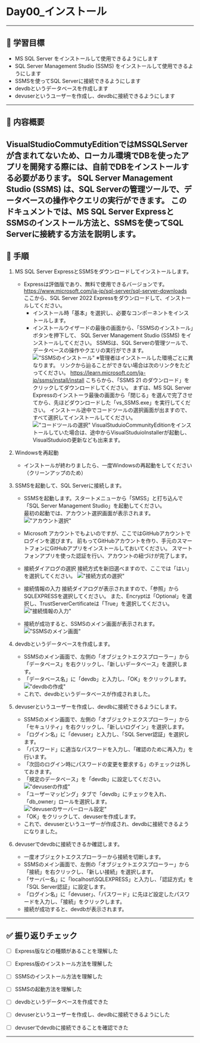 # Day00_インストール

---

## 🎯 学習目標
- MS SQL Server をインストールして使用できるようにします
- SQL Server Management Studio (SSMS) をインストールして使用できるようにします
- SSMSを使ってSQL Serverに接続できるようにします
- devdbというデータベースを作成します
- devuserというユーザーを作成し、devdbに接続できるようにします
---

## 📘 内容概要
VisualStudioCommutyEditionではMSSQLServerが含まれてないため、ローカル環境でDBを使ったアプリを開発する際には、自前でDBをインストールする必要があります。
SQL Server Management Studio (SSMS) は、SQL Serverの管理ツールで、データベースの操作やクエリの実行ができます。
このドキュメントでは、MS SQL Server ExpressとSSMSのインストール方法と、SSMSを使ってSQL Serverに接続する方法を説明します。
---

## 📝 手順
1. MS SQL Server ExpressとSSMSをダウンロードしてインストールします。 
   - Expressは評価版であり、無料で使用できるバージョンです。  
      https://www.microsoft.com/ja-jp/sql-server/sql-server-downloads  
      ここから、SQL Server 2022 Expressをダウンロードして、インストールしてください。
      - インストール時「基本」を選択し、必要なコンポーネントをインストールします。
      - インストールウイザードの最後の画面から、「SSMSのインストール」ボタンを押下して、
        SQL Server Management Studio (SSMS) をインストールしてください。
        SSMSは、SQL Serverの管理ツールで、データベースの操作やクエリの実行ができます。
        !["SSMSのインストール"](images/00_install_ssms.png)
         ※管理者はインストールした環境ごとに異なります。
         リンクから辿ることができない場合は次のリンクをたどってください。
         https://learn.microsoft.com/ja-jp/ssms/install/install
         こちらから、「SSMS 21 のダウンロード」をクリックしてダウンロードしてください。
         まずは、MS SQL Server Expressのインストーラ最後の画面から「閉じる」を選んで完了させてから、先ほどダウンロードした「vs_SSMS.exe」を実行してください。
         インストール途中でコードツールの選択画面が出ますので、すべて選択してインストールしてください。
         !["コードツールの選択"](images/00_SelectCodeTool.png)
         VisualStuduioCommunityEditionをインストールしていた場合は、途中からVisualStuduioInstallerが起動し、VisualStuduioの更新なども出来ます。
2. Windowsを再起動
   - インストールが終わりましたら、一度Windowsの再起動をしてください（クリーンアップのため）
3. SSMSを起動して、SQL Serverに接続します。
   - SSMSを起動します。スタートメニューから「SMSS」と打ち込んで「SQL Server Management Studio」を起動してください。  
     最初の起動では、アカウント選択画面が表示されます。
     !["アカウント選択"](images/00_LaunchSSMS.png)
   - Microsoft アカウントでもよいのですが、ここではGitHubアカウントでログインを選びます。
      前もってGitHubアカウントを作り、手元のスマートフォンにGitHubアプリをインストールしておいてください。
      スマートフォンアプリを使った認証を行い、アカウントの紐づけが完了します。
   - 接続ダイアログの選択
     接続方式を新旧選べますので、ここでは「はい」を選択してください。
     !["接続方式の選択"](images/00_NewOrOld.png)

   - 接続情報の入力
      接続ダイアログが表示されますので、「参照」からSQLEXPRESSを選択してください。
      また、Encryptは「Optional」を選択し、TrustServerCertificateは「True」を選択してください。
     !["接続情報の入力"](images/00_Connect.png)
   - 接続が成功すると、SSMSのメイン画面が表示されます。
       !["SSMSのメイン画面"](images/00_SSMSMain.png)

4. devdbというデータベースを作成します。
   - SSMSのメイン画面で、左側の「オブジェクトエクスプローラー」から「データベース」を右クリックし、「新しいデータベース」を選択します。
   - 「データベース名」に「devdb」と入力し、「OK」をクリックします。
   !["devdbの作成"](images/00_devdb.png)
   - これで、devdbというデータベースが作成されました。
5. devuserというユーザーを作成し、devdbに接続できるようにします。
   - SSMSのメイン画面で、左側の「オブジェクトエクスプローラー」から「セキュリティ」を右クリックし、「新しいログイン」を選択します。
   - 「ログイン名」に「devuser」と入力し、「SQL Server認証」を選択します。
   - 「パスワード」に適当なパスワードを入力し、「確認のために再入力」を行います。
   - 「次回のログイン時にパスワードの変更を要求する」のチェックは外しておきます。
   - 「規定のデータベース」を「devdb」に設定してください。
   !["devuserの作成"](images/00_devuser.png)
   - 「ユーザーマッピング」タブで「devdb」にチェックを入れ、「db_owner」ロールを選択します。
   !["devuserのサーバーロール設定"](images/00_userMapping.png)
   - 「OK」をクリックして、devuserを作成します。
   - これで、devuserというユーザーが作成され、devdbに接続できるようになりました。
6. devuserでdevdbに接続できるか確認します。
   - 一度オブジェクトエクスプローラーから接続を切断します。
   - SSMSのメイン画面で、左側の「オブジェクトエクスプローラー」から「接続」を右クリックし、「新しい接続」を選択します。
   - 「サーバー名」に「localhost\SQLEXPRESS」と入力し、「認証方式」を「SQL Server認証」に設定します。
   - 「ログイン名」に「devuser」、「パスワード」に先ほど設定したパスワードを入力し、「接続」をクリックします。
   - 接続が成功すると、devdbが表示されます。
---
## ✅ 振り返りチェック

- [ ] Express版などの種類があることを理解した
- [ ] Express版のインストール方法を理解した
- [ ] SSMSのインストール方法を理解した
- [ ] SSMSの起動方法を理解した
- [ ] devdbというデータベースを作成できた
- [ ] devuserというユーザーを作成し、devdbに接続できるようにした
- [ ] devuserでdevdbに接続できることを確認できた


---
